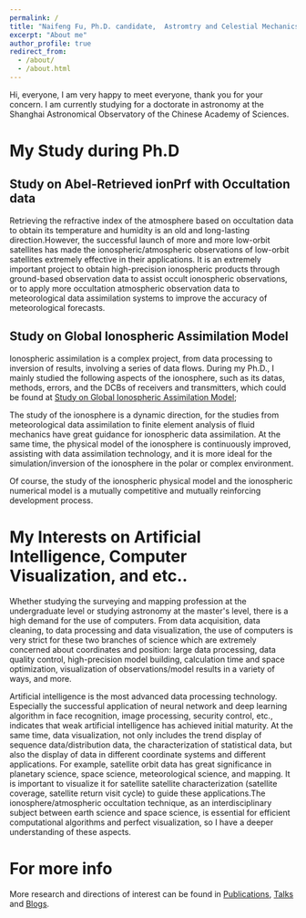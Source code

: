 ```yaml
---
permalink: /
title: "Naifeng Fu, Ph.D. candidate,  Astromtry and Celestial Mechanics"
excerpt: "About me"
author_profile: true
redirect_from: 
  - /about/
  - /about.html
---
```


Hi, everyone, I am very happy to meet everyone, thank you for your concern. I am currently studying for a doctorate in astronomy at the Shanghai Astronomical Observatory of the Chinese Academy of Sciences.

My Study during Ph.D
====

Study on Abel-Retrieved ionPrf with Occultation data
---
Retrieving the refractive index of the atmosphere based on occultation data to obtain its temperature and humidity is an old and long-lasting direction.However, the successful launch of more and more low-orbit satellites has made the ionospheric/atmospheric observations of low-orbit satellites extremely effective in their applications. It is an extremely important project to obtain high-precision ionospheric products through ground-based observation data to assist occult ionospheric observations, or to apply more occultation atmospheric observation data to meteorological data assimilation systems to improve the accuracy of meteorological forecasts.

Study on Global Ionospheric Assimilation Model
---
Ionospheric assimilation is a complex project, from data processing to inversion of results, involving a series of data flows. During my Ph.D., I mainly studied the following aspects of the ionosphere, such as its datas, methods, errors, and the DCBs of receivers and transmitters, which could be found at [Study on Global Ionospheric Assimilation Model](https://niphy.github.io/posts/2017/10/blog-post-3);

The study of the ionosphere is a dynamic direction, for the studies from meteorological data assimilation to finite element analysis of fluid mechanics have great guidance for ionospheric data assimilation. At the same time, the physical model of the ionosphere is continuously improved, assisting with data assimilation technology, and it is more ideal for the simulation/inversion of the ionosphere in the polar or complex environment.

Of course, the study of the ionospheric physical model and the ionospheric numerical model is a mutually competitive and mutually reinforcing development process.


My Interests on Artificial Intelligence, Computer Visualization, and etc..
===

Whether studying the surveying and mapping profession at the undergraduate level or studying astronomy at the master's level, there is a high demand for the use of computers. From data acquisition, data cleaning, to data processing and data visualization, the use of computers is very strict for these two branches of science which are extremely concerned about coordinates and position: large data processing, data quality control, high-precision model building, calculation time and space optimization, visualization of observations/model results in a variety of ways, and more.

Artificial intelligence is the most advanced data processing technology. Especially the successful application of neural network and deep learning algorithm in face recognition, image processing, security control, etc., indicates that weak artificial intelligence has achieved initial maturity. At the same time, data visualization, not only includes the trend display of sequence data/distribution data, the characterization of statistical data, but also the display of data in different coordinate systems and different applications. For example, satellite orbit data has great significance in planetary science, space science, meteorological science, and mapping. It is important to visualize it for satellite satellite characterization (satellite coverage, satellite return visit cycle) to guide these applications.The ionosphere/atmospheric occultation technique, as an interdisciplinary subject between earth science and space science, is essential for efficient computational algorithms and perfect visualization, so I have a deeper understanding of these aspects.

For more info
====
More research and directions of interest can be found in [Publications](https://niphy.github.io/publications), [Talks](https://niphy.github.io/talks) and [Blogs](https://niphy.github.io/year-archive/).

